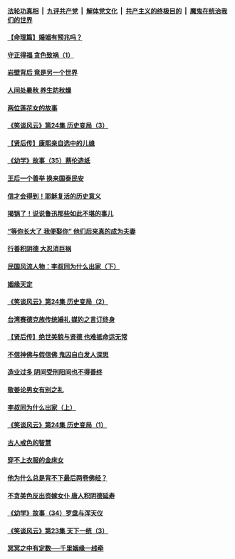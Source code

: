 ####  [法轮功真相](../../../../basic/blob/master/README.md?t=08242039) &nbsp;|&nbsp; [九评共产党](../../../../9ping.md/blob/master/README.md?t=08242039) &nbsp;|&nbsp; [解体党文化](../../../../jtdwh.md/blob/master/README.md?t=08242039)  &nbsp;|&nbsp; [共产主义的终极目的](../../../../gczydzjmd.md/blob/master/README.md?t=08242039) &nbsp;|&nbsp; [魔鬼在统治我们的世界](../../../../mgztzwmdsj.md/blob/master/README.md?t=08242039) 

#### [【命理篇】婚姻有预兆吗？](../pages/prog647/a102650779.md?t=08242039) 

#### [守正得福 贪色致祸（1）](../pages/prog647/a102649899.md?t=08242039) 

#### [岩壁背后 竟是另一个世界](../pages/prog647/a102649840.md?t=08242039) 

#### [人间处暑秋 养生防秋燥](../pages/prog647/a102649790.md?t=08242039) 

#### [两位莲花女的故事](../pages/prog647/a102649127.md?t=08242039) 

#### [《笑谈风云》第24集 历史变局（3）](../pages/prog647/a102649134.md?t=08242039) 

#### [【贤后传】康熙亲自选中的儿媳](../pages/prog647/a102648586.md?t=08242039) 

#### [《幼学》故事（35）蔡伦造纸](../pages/prog647/a102648569.md?t=08242039) 

#### [王后一个善举 换来国泰民安](../pages/prog647/a102648357.md?t=08242039) 

#### [信才会得到！耶稣复活的历史意义](../pages/prog647/a102648280.md?t=08242039) 

#### [揭锅了！说说鲁迅那些如此不堪的事儿](../pages/prog647/a102647672.md?t=08242039) 

#### [“等你长大了 我便娶你” 他们后来真的成为夫妻](../pages/prog647/a102647657.md?t=08242039) 

#### [行善积阴德 大忍消巨祸](../pages/prog647/a102647644.md?t=08242039) 

#### [民国风流人物：李叔同为什么出家（下）](../pages/prog647/a102647636.md?t=08242039) 

#### [姻缘天定](../pages/prog647/a102646895.md?t=08242039) 

#### [《笑谈风云》第24集 历史变局（2）](../pages/prog647/a102646879.md?t=08242039) 

#### [台湾赛德克族传统婚礼 媒妁之言订终身](../pages/prog647/a102646649.md?t=08242039) 

#### [【贤后传】绝世美貌与贤德 也难抵命运无常](../pages/prog647/a102646047.md?t=08242039) 

#### [不信神佛与假信佛 鬼囚自白发人深思](../pages/prog647/a102646033.md?t=08242039) 

#### [造业过多 阴间受刑阳间也不得善终](../pages/prog647/a102646010.md?t=08242039) 

#### [敬姜论男女有别之礼](../pages/prog647/a102645258.md?t=08242039) 

#### [李叔同为什么出家（上）](../pages/prog647/a102645242.md?t=08242039) 

#### [《笑谈风云》第24集 历史变局（1）](../pages/prog647/a102645211.md?t=08242039) 

#### [古人戒色的智慧](../pages/prog647/a102644639.md?t=08242039) 

#### [穿不上衣服的金床女](../pages/prog647/a102644620.md?t=08242039) 

#### [他为什么总是背不下最后两卷佛经？](../pages/prog647/a102644587.md?t=08242039) 

#### [不贪美色反出资嫁女仆 唐人积阴德延寿](../pages/prog647/a102643957.md?t=08242039) 

#### [《幼学》故事（34）罗盘与浑天仪](../pages/prog647/a102643951.md?t=08242039) 

#### [《笑谈风云》第23集 天下一统（3）](../pages/prog647/a102643937.md?t=08242039) 

#### [冥冥之中有定数──千里姻缘一线牵](../pages/prog647/a102643074.md?t=08242039) 

